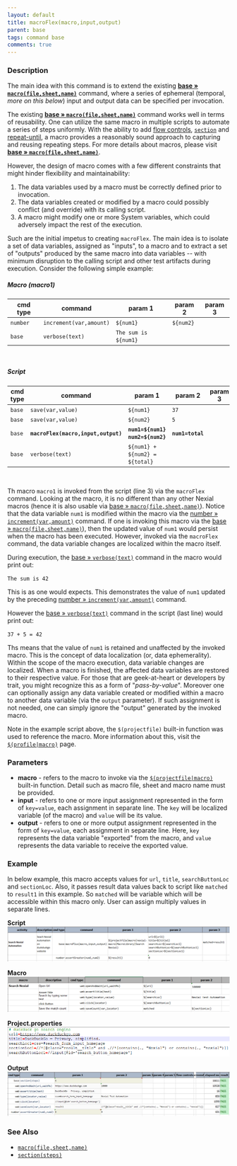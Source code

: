 ```yaml
---
layout: default
title: macroFlex(macro,input,output)
parent: base
tags: command base
comments: true
---
```



### Description
The main idea with this command is to extend the existing **[base &raquo; `macro(file,sheet,name)`](macro(file,sheet,name))**
command, where a series of ephemeral (temporal, _more on this below_) input and output data can be specified per 
invocation. 

The existing **[base &raquo; `macro(file,sheet,name)`](macro(file,sheet,name))** command works well in terms of 
reusability. One can utilize the same macro in multiple scripts to automate a series of steps uniformly. With the 
ability to add [flow controls](../../flowcontrols), [`section`](section(steps)) and 
[repeat-until](repeatUntil(steps,maxWaitMs)), a macro provides a reasonably sound approach to capturing and reusing 
repeating steps. For more details about macros, please visit **[base &raquo; `macro(file,sheet,name)`](macro(file,sheet,name))**. 

However, the design of macro comes with a few different constraints that might hinder flexibility and 
maintainability:
1. The data variables used by a macro must be correctly defined prior to invocation.
2. The data variables created or modified by a macro could possibly conflict (and override) with its calling script.
3. A macro might modify one or more System variables, which could adversely impact the rest of the execution.

Such are the initial impetus to creating `macroFlex`. The main idea is to isolate a set of data variables, assigned as 
"inputs", to a macro and to extract a set of "outputs" produced by the same macro into data variables -- with minimum
disruption to the calling script and other test artifacts during execution. Consider the following simple example:

##### Macro (macro1)

|cmd type|command                |param 1             |param 2  |param 3|
|--------|-----------------------|--------------------|---------|-------|
|`number`|`increment(var,amount)`|`${num1}`           |`${num2}`|       |
|`base`  |`verbose(text)`        |`The sum is ${num1}`|         |       |

<br/>

##### Script

|cmd type|command                            |param 1             |param 2  |param 3|
|--------|-----------------------------------|--------------------|---------|-------|
|`base`  |`save(var,value)`                  |`${num1}`           |`37`     |       |
|`base`  |`save(var,value)`                  |`${num2}`           |`5`      |       |
|`base`  |**`macroFlex(macro,input,output)`**|**`num1=${num1}`<br/>`num2=${num2}`**|**`num1=total`**|       |
|`base`  |`verbose(text)`                    |`${num1} + ${num2} = ${total}`       |                |       |

<br/>

Th macro `macro1` is invoked from the script (line 3) via the `macroFlex` command. Looking at the macro, it is no 
different than any other Nexial macros (hence it is also usable via [base &raquo; `macro(file,sheet,name)`](macro(file,sheet,name))).
Notice that the data variable `num1` is modified within the macro via the 
[number &raquo; `increment(var,amount)`](../number/increment(var,amount)) command. If one is invoking this macro via the 
[base &raquo; `macro(file,sheet,name)`](macro(file,sheet,name))), then the updated value of `num1` would persist when
the macro has been executed. However, invoked via the `macroFlex` command, the data variable changes are localized 
within the macro itself.

During execution, the [base &raquo; `verbose(text)`](verbose(text)) command in the macro would print out:
```
The sum is 42
```

This is as one would expects. This demonstrates the value of `num1` updated by the preceding
[number &raquo; `increment(var,amount)`](../number/increment(var,amount)) command.

However the [base &raquo; `verbose(text)`](verbose(text)) command in the script (last line) would print out:
```
37 + 5 = 42
```

Ths means that the value of `num1` is retained and unaffected by the invoked macro. This is the concept of data 
localization (or, data ephemerality). Within the scope of the macro execution, data variable changes are localized.
When a macro is finished, the affected data variables are restored to their respective value. For those that are
geek-at-heart or developers by trait, you might recognize this as a form of "_pass-by-value_". Moreover one can 
optionally assign any data variable created or modified within a macro to another data variable (via the `output` 
parameter). If such assignment is not needed, one can simply ignore the "output" generated by the invoked macro.

Note in the example script above, the `$(projectfile)` built-in function was used to reference the macro. More 
information about this, visit the [`$(profile|macro)`](../../functions/$(projectfile)#projectmacro) page. 


### Parameters
- **macro** - refers to the macro to invoke via the [`$(projectfile|macro)`](../../functions/$(projectfile)) built-in 
  function. Detail such as macro file, sheet and macro name must be provided. 
- **input** - refers to one or more input assignment represented in the form of `key=value`, each assignment in separate 
  line. The `key` will be localized variable (of the macro) and `value` will be its value. 
- **output** - refers to one or more output assignment represented in the form of `key=value`, each assignment in 
  separate line. Here, `key` represents the data variable "exported" from the macro, and `value` represents the data 
  variable to receive the exported value.


### Example
In below example, this macro accepts values for `url`, `title`, `searchButtonLoc` and `sectionLoc`. Also, it passes 
result data values back to script like `matched` to `result1` in this example. So `matched` will be variable which 
will be accessible within this macro only. User can assign multiply values in separate lines.

**Script**<br/>
![script](image/macroPlus_01.png)<br/>

**Macro**<br/>
![macro](image/macroPlus_02.png)<br/>

**Project.properties**<br/>
![macro](image/macroPlus_03.png)

**Output**<br/>
![macro](image/macroPlus_04.png)


### See Also
- [`macro(file,sheet,name)`](macro(file,sheet,name))
- [`section(steps)`](section(steps))
